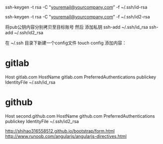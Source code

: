 ssh-keygen -t rsa -C "youremail@yourcompany.com” -f ~/.ssh/id-rsa

ssh-keygen -t rsa -C "youremail@yourcompany.com” -f ~/.ssh/id2-rsa

将pub公钥内容分别拷贝至目标账号
然后 添加私钥
ssh-add ~/.ssh/id_rsa
ssh-add ~/.ssh/id2_rsa


在 ~/.ssh 目录下新建一个config文件
touch config
添加内容：
# gitlab
Host gitlab.com
    HostName gitlab.com
    PreferredAuthentications publickey
    IdentityFile ~/.ssh/id_rsa
# github
Host second.github.com
    HostName github.com
    PreferredAuthentications publickey
    IdentityFile ~/.ssh/id2_rsa


http://shihao316558512.github.io/bootstrap/form.html
http://www.runoob.com/angularjs/angularjs-directives.html
